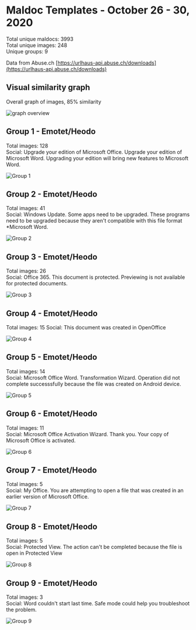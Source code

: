 # Maldoc Templates - October 26 - 30, 2020

Total unique maldocs: 3993  
Total unique images: 248  
Unique groups: 9  
  
Data from Abuse.ch [https://urlhaus-api.abuse.ch/downloads](https://urlhaus-api.abuse.ch/downloads)

## Visual similarity graph

Overall graph of images, 85% similarity

![graph overview](https://user-images.githubusercontent.com/1920756/97820446-ceb95000-1c73-11eb-93bf-fe693ac49e17.png)

## Group 1 - Emotet/Heodo

Total images: 128  
Social: Upgrade your edition of Microsoft Office. Upgrade your edition of Microsoft Word. Upgrading your edition will bring new features to Microsoft Word. 

![Group 1](https://user-images.githubusercontent.com/1920756/97820721-15f41080-1c75-11eb-89d9-5dd74cb78906.jpg)

## Group 2 - Emotet/Heodo

Total images: 41  
Social: Windows Update. Some apps need to be upgraded. These programs need to be upgraded because they aren't compatible with this file format *Microsoft Word. 

![Group 2](https://user-images.githubusercontent.com/1920756/97820757-4176fb00-1c75-11eb-8f51-a6068de3e9ae.jpg)

## Group 3 - Emotet/Heodo

Total images: 26  
Social: Office 365. This document is protected. Previewing is not available for protected documents.

![Group 3](https://user-images.githubusercontent.com/1920756/97820798-6c614f00-1c75-11eb-92ea-937968924eed.jpg)

## Group 4 - Emotet/Heodo

Total images: 15 
Social: This document was created in OpenOffice

![Group 4](https://user-images.githubusercontent.com/1920756/97820837-9b77c080-1c75-11eb-8568-0a8b34ed0661.jpg)

## Group 5 - Emotet/Heodo

Total images:  14  
Social: Microsoft Office Word. Transformation Wizard. Operation did not complete successsfully because the file was created on Android device.

![Group 5](https://user-images.githubusercontent.com/1920756/97820873-ccf08c00-1c75-11eb-89b9-306a86d2cedc.jpg)

## Group 6 - Emotet/Heodo

Total images: 11  
Social: Microsoft Office Activation Wizard. Thank you. Your copy of Microsoft Office is activated.

![Group 6](https://user-images.githubusercontent.com/1920756/97820900-f14c6880-1c75-11eb-9cad-5058e1e31345.jpg)

## Group 7 - Emotet/Heodo

Total images: 5  
Social: My Office. You are attempting to open a file that was created in an earlier version of Microsoft Office.

![Group 7](https://user-images.githubusercontent.com/1920756/97820949-248ef780-1c76-11eb-8ccd-548663714735.jpg)

## Group 8 - Emotet/Heodo

Total images: 5  
Social: Protected View. The action can't be completed because the file is open in Protected View

![Group 8](https://user-images.githubusercontent.com/1920756/97820990-4a1c0100-1c76-11eb-8cbf-3092ac2a91fe.jpg)

## Group 9 - Emotet/Heodo

Total images: 3  
Social: Word couldn't start last time. Safe mode could help you troubleshoot the problem.

![Group 9](https://user-images.githubusercontent.com/1920756/97821023-720b6480-1c76-11eb-9f9a-4e2a441c2b21.jpg)